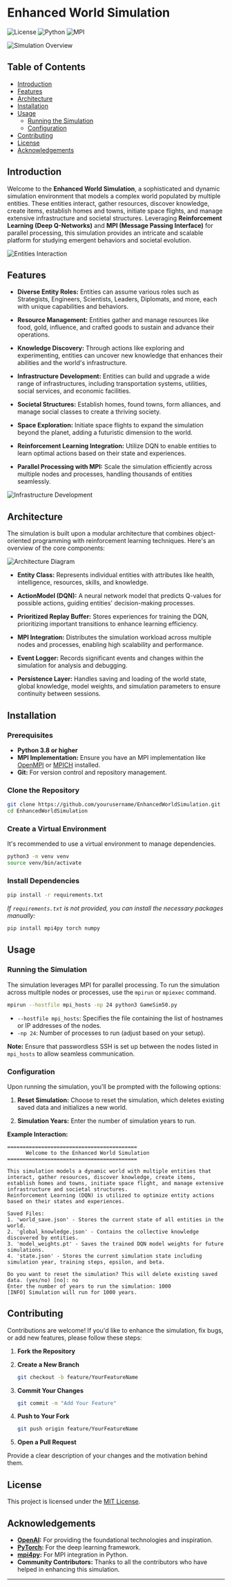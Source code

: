 
# Enhanced World Simulation

![License](https://img.shields.io/github/license/yourusername/EnhancedWorldSimulation)
![Python](https://img.shields.io/badge/Python-3.8%2B-blue.svg)
![MPI](https://img.shields.io/badge/MPI-Implemented-brightgreen.svg)

![Simulation Overview](assets/simulation_overview.png)

## Table of Contents

- [Introduction](#introduction)
- [Features](#features)
- [Architecture](#architecture)
- [Installation](#installation)
- [Usage](#usage)
  - [Running the Simulation](#running-the-simulation)
  - [Configuration](#configuration)
- [Contributing](#contributing)
- [License](#license)
- [Acknowledgements](#acknowledgements)

## Introduction

Welcome to the **Enhanced World Simulation**, a sophisticated and dynamic simulation environment that models a complex world populated by multiple entities. These entities interact, gather resources, discover knowledge, create items, establish homes and towns, initiate space flights, and manage extensive infrastructure and societal structures. Leveraging **Reinforcement Learning (Deep Q-Networks)** and **MPI (Message Passing Interface)** for parallel processing, this simulation provides an intricate and scalable platform for studying emergent behaviors and societal evolution.

![Entities Interaction](assets/entities_interaction.png)

## Features

- **Diverse Entity Roles:** Entities can assume various roles such as Strategists, Engineers, Scientists, Leaders, Diplomats, and more, each with unique capabilities and behaviors.
  
- **Resource Management:** Entities gather and manage resources like food, gold, influence, and crafted goods to sustain and advance their operations.
  
- **Knowledge Discovery:** Through actions like exploring and experimenting, entities can uncover new knowledge that enhances their abilities and the world's infrastructure.
  
- **Infrastructure Development:** Entities can build and upgrade a wide range of infrastructures, including transportation systems, utilities, social services, and economic facilities.
  
- **Societal Structures:** Establish homes, found towns, form alliances, and manage social classes to create a thriving society.
  
- **Space Exploration:** Initiate space flights to expand the simulation beyond the planet, adding a futuristic dimension to the world.
  
- **Reinforcement Learning Integration:** Utilize DQN to enable entities to learn optimal actions based on their state and experiences.
  
- **Parallel Processing with MPI:** Scale the simulation efficiently across multiple nodes and processes, handling thousands of entities seamlessly.

![Infrastructure Development](assets/infrastructure_development.png)

## Architecture

The simulation is built upon a modular architecture that combines object-oriented programming with reinforcement learning techniques. Here's an overview of the core components:

![Architecture Diagram](assets/architecture_diagram.png)

- **Entity Class:** Represents individual entities with attributes like health, intelligence, resources, skills, and knowledge.
  
- **ActionModel (DQN):** A neural network model that predicts Q-values for possible actions, guiding entities' decision-making processes.
  
- **Prioritized Replay Buffer:** Stores experiences for training the DQN, prioritizing important transitions to enhance learning efficiency.
  
- **MPI Integration:** Distributes the simulation workload across multiple nodes and processes, enabling high scalability and performance.
  
- **Event Logger:** Records significant events and changes within the simulation for analysis and debugging.
  
- **Persistence Layer:** Handles saving and loading of the world state, global knowledge, model weights, and simulation parameters to ensure continuity between sessions.

## Installation

### Prerequisites

- **Python 3.8 or higher**
- **MPI Implementation:** Ensure you have an MPI implementation like [OpenMPI](https://www.open-mpi.org/) or [MPICH](https://www.mpich.org/) installed.
- **Git:** For version control and repository management.

### Clone the Repository

```bash
git clone https://github.com/yourusername/EnhancedWorldSimulation.git
cd EnhancedWorldSimulation
```

### Create a Virtual Environment

It's recommended to use a virtual environment to manage dependencies.

```bash
python3 -m venv venv
source venv/bin/activate
```

### Install Dependencies

```bash
pip install -r requirements.txt
```

*If `requirements.txt` is not provided, you can install the necessary packages manually:*

```bash
pip install mpi4py torch numpy
```

## Usage

### Running the Simulation

The simulation leverages MPI for parallel processing. To run the simulation across multiple nodes or processes, use the `mpirun` or `mpiexec` command.

```bash
mpirun --hostfile mpi_hosts -np 24 python3 GameSim50.py
```

- `--hostfile mpi_hosts`: Specifies the file containing the list of hostnames or IP addresses of the nodes.
- `-np 24`: Number of processes to run (adjust based on your setup).

**Note:** Ensure that passwordless SSH is set up between the nodes listed in `mpi_hosts` to allow seamless communication.

### Configuration

Upon running the simulation, you'll be prompted with the following options:

1. **Reset Simulation:** Choose to reset the simulation, which deletes existing saved data and initializes a new world.
   
2. **Simulation Years:** Enter the number of simulation years to run.

**Example Interaction:**

```plaintext
==========================================
      Welcome to the Enhanced World Simulation
==========================================

This simulation models a dynamic world with multiple entities that interact, gather resources, discover knowledge, create items,
establish homes and towns, initiate space flight, and manage extensive infrastructure and societal structures.
Reinforcement Learning (DQN) is utilized to optimize entity actions based on their states and experiences.

Saved Files:
1. 'world_save.json' - Stores the current state of all entities in the world.
2. 'global_knowledge.json' - Contains the collective knowledge discovered by entities.
3. 'model_weights.pt' - Saves the trained DQN model weights for future simulations.
4. 'state.json' - Stores the current simulation state including simulation year, training steps, epsilon, and beta.

Do you want to reset the simulation? This will delete existing saved data. (yes/no) [no]: no
Enter the number of years to run the simulation: 1000
[INFO] Simulation will run for 1000 years.
```

## Contributing

Contributions are welcome! If you'd like to enhance the simulation, fix bugs, or add new features, please follow these steps:

1. **Fork the Repository**

2. **Create a New Branch**

   ```bash
   git checkout -b feature/YourFeatureName
   ```

3. **Commit Your Changes**

   ```bash
   git commit -m "Add Your Feature"
   ```

4. **Push to Your Fork**

   ```bash
   git push origin feature/YourFeatureName
   ```

5. **Open a Pull Request**

Provide a clear description of your changes and the motivation behind them.

## License

This project is licensed under the [MIT License](LICENSE).

## Acknowledgements

- **[OpenAI](https://www.openai.com/):** For providing the foundational technologies and inspiration.
- **[PyTorch](https://pytorch.org/):** For the deep learning framework.
- **[mpi4py](https://mpi4py.readthedocs.io/en/stable/):** For MPI integration in Python.
- **Community Contributors:** Thanks to all the contributors who have helped in enhancing this simulation.

---
